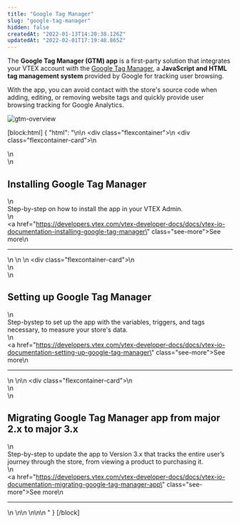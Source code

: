 ```yaml
---
title: "Google Tag Manager"
slug: "google-tag-manager"
hidden: false
createdAt: "2022-01-13T14:20:38.126Z"
updatedAt: "2022-02-01T17:19:48.865Z"
---
```


The **Google Tag Manager (GTM) app** is a first-party solution that integrates your VTEX account with the [Google Tag Manager](https://tagmanager.google.com), a **JavaScript and HTML tag management system** provided by Google for tracking user browsing.

With the app, you can avoid contact with the store's source code when adding, editing, or removing website tags and quickly provide user browsing tracking for Google Analytics.

![gtm-overview](https://cdn.jsdelivr.net/gh/vtexdocs/dev-portal-content@readme-docs/docs/vtex-io/Storefront%20Guides/149195530-858aebb6-7ebf-44ee-bd1b-63841521e0b7_13.png)

[block:html]
{
  "html": "<style>\n    .flexcontainer {\n        display: flex;\n        flex-wrap: wrap;\n        padding-top: 1rem;\n        padding-bottom: 2rem;\n        justify-content: space-between;\n    }\n\n    .flexcontainer-card {\n        display: flex;\n        flex-direction: column;\n        justify-content: space-between;\n        align-items: flex-start;\n        width: 22rem;\n        margin: 0.5rem;\n        line-height: 1.8;\n    }\n    .see-more {\n        color: rgb(247, 25, 99);\n        text-decoration: none !important;\n    }\n\n    .see-more::after {\n        content: url(\"data:image/svg+xml;utf8,<svg xmlns='http://www.w3.org/2000/svg' width='30' height='14' viewBox='0 -8 59 14' fill='none'><path d='M0 7H57' stroke='rgb(247, 25, 99)'></path><path d='M49 1L57.5 7L49 13' stroke='rgb(247, 25, 99)'></path></svg>\");\n        display: inline-block;\n        margin-left: 6px;\n        text-decoration: none !important;\n    }\n\n    .see-more:hover:after {\n        content: url(\"data:image/svg+xml;utf8,<svg xmlns='http://www.w3.org/2000/svg' width='30' height='14' viewBox='0 -8 59 14' fill='none'><path d='M0 7H57' stroke='rgb(181, 16, 71)'></path><path d='M49 1L57.5 7L49 13' stroke='rgb(181, 16, 71)'></path></svg>\");\n        margin-left: 8px;\n    }\n\n    .see-more:hover {\n        color: rgb(181, 16, 71);\n    }\n</style>\n\n  <div class=\"flexcontainer\">\n     <div class=\"flexcontainer-card\">\n         <article >\n             <div>\n                 <h2>Installing Google Tag Manager</h2>\n                 <div>Step-by-step on how to install the app in your VTEX Admin.</div>\n              </div><a href=\"https://developers.vtex.com/vtex-developer-docs/docs/vtex-io-documentation-installing-google-tag-manager\" class=\"see-more\">See more</a>\n              <hr></article>\n  </div>\n    \n  <div class=\"flexcontainer-card\">\n        <article >\n            <div>\n                <h2>Setting up Google Tag Manager</h2>\n                <div>Step-bystep to set up the app with the variables, triggers, and tags necessary, to measure your store's data.</div>\n            </div><a href=\"https://developers.vtex.com/vtex-developer-docs/docs/vtex-io-documentation-setting-up-google-tag-manager\" class=\"see-more\">See more</a>\n            <hr></article>\n  </div>\n\n  <div class=\"flexcontainer-card\">\n        <article >\n            <div>\n                <h2>Migrating Google Tag Manager app from major 2.x to major 3.x</h2>\n                <div>Step-by-step to update the app to Version 3.x that tracks the entire user’s journey through the store, from viewing a product to purchasing it.</div>\n            </div><a href=\"https://developers.vtex.com/vtex-developer-docs/docs/vtex-io-documentation-migrating-google-tag-manager-app\" class=\"see-more\">See more</a>\n            <hr></article>\n  </div>\n\n    \n</div>\n\n  "
}
[/block]
